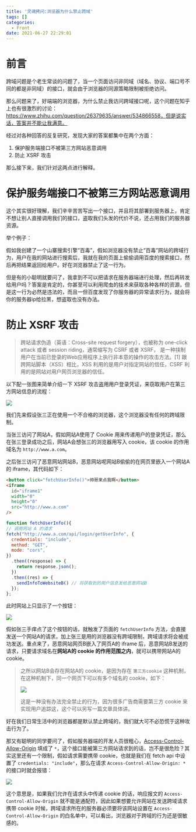 ```yaml
---
title: '灵魂拷问:浏览器为什么禁止跨域'
tags: []
categories:
  - Front
date: 2021-06-27 22:29:01
---
```


# 前言

跨域问题是个老生常谈的问题了，当一个页面访问非同域（域名、协议、端口号不同的都是非同域）的接口，就会由于浏览器的同源策略限制被拒绝访问。

那么问题来了，好端端的浏览器，为什么禁止我访问跨域接口呢，这个问题在知乎上也有很激烈的讨论：https://www.zhihu.com/question/26379635/answer/534866558，但是说实话，答案并不能让我满意。

经过对各种回答的反复研究，发现大家的答案都集中在两个方面：

1. 保护服务端接口不被第三方网站恶意调用
2. 防止 XSRF 攻击

那么接下来，我们针对这两点进行解释。

# 保护服务端接口不被第三方网站恶意调用

这个其实很好理解，我们辛辛苦苦写出一个接口，并且将其部署到服务器上，肯定不想让别人直接调用我们的接口，盗取我们头发的代价不说，还占用我们的服务器资源。

举个例子：

假如我创建了一个山寨搜索引擎“百毒”，假如浏览器没有禁止“百毒”网站的跨域行为，用户在我的网站进行搜索后，我就在我的页面上偷偷调用百度的搜索接口，然后再把结果返回给用户。好在浏览器禁止了这一行为。

但是有的小聪明就要问了，我拿到不可以把请求在服务器端进行处理，然后再转发给用户吗？答案是肯定的，你甚至可以利用爬虫的技术来获取各种各样的资源，但是这一行为必然是违法的，而且一但百度发现了你服务器的异常请求行为，就会将你的服务器ip给拉黑，想盗取也没有办法。

# 防止 XSRF 攻击

> 跨站请求伪造（英语：Cross-site request forgery），也被称为 one-click attack 或者 session riding，通常缩写为 CSRF 或者 XSRF， 是一种挟制用户在当前已登录的Web应用程序上执行非本意的操作的攻击方法。[1] 跟跨网站脚本（XSS）相比，XSS 利用的是用户对指定网站的信任，CSRF 利用的是网站对用户网页浏览器的信任。

以下配一张图来简单介绍一下 XSRF 攻击盗用用户登录凭证，来窃取用户在第三方网站信息的流程：

![](https://i.loli.net/2021/06/27/pG2UMgxB3hzXdRQ.png)

我们先来假设张三正在使用一个不合格的浏览器，这个浏览器没有任何的跨域限制。

当张三访问了网站A，假如网站A使用了 Cookie 用来传递用户的登录凭证，那么在张三登录成功之后，网站A会想张三的浏览器用写入 cookie，该 cookie 的作用域名为 `http://www.a.com`。

之后张三访问了恶意网站网站B，恶意网站呢网站B偷偷的在网页里嵌入一个网站A的 iframe，其代码如下：

```html
<button click="fetchUserInfo()">帅哥来点我啊</button>
<iframe
  id="iframe1"
  width="0"
  height="0"
  src="http://www.a.com"
/>
```

```js
function fetchUserInfo(){
// 调用网站 A 的请求 
fetch("http://www.a.com/api/login/getUserInfo", {
  credentials: "include",
  method: "GET",
  mode: "cors",
})
  .then((response) => {
    return response.json();
  })
  .then((res) => {
    sendInfoToWebsiteB() // 将获取到的用户信息发给恶意网站B
  });
};
```

此时网站上只显示了一个按钮：

![](https://i.loli.net/2021/06/29/1PtLT2BiFWDlefC.png)

假如张三手痒点了这个按钮的话，就触发了页面的 `fetchUserInfo` 方法，会直接发送一个网站A的请求，加上张三是用的浏览器没有跨域限制，跨域请求将会被成功发送。重点来了，恶意网站网页B嵌入了网页A的 iframe 后，恶意网站B发送的请求，只要请求域名在**网站A的 cookie 的作用范围之内**，就可以携带网站A的 cookie。

> 之所以网站B会存在网站A的 cookie，是因为存在 `第三方cookie` 这种机制，在这种机制下，同一个网页下可以有多个域名的 cookie，如下：
> 
> ![](https://i.loli.net/2021/06/29/Ph5Tu2rAgb64cfL.png)
> 
> 这是一种没有办法完全禁止的行为，因为很多广告商需要第三方 cookie 来实现用户追踪这，这个可以另写一篇文章具体讲。

好在我们日常生活中的浏览器都是默认禁止跨域的，我们就大可不必恐慌于这种攻击行为了。

那又有聪明的同学要问了，假如服务器端的开发人员很粗心，[Access-Control-Allow-Origin](https://developer.mozilla.org/en-US/docs/Web/HTTP/Headers/Access-Control-Allow-Origin) 填成了 `*`，这个接口能被第三方网站请求到的话，岂不是很危险？其实这里还有一个限制，假如请求需要携带 cookie，也就是我们在 fetch api 中设置了 `credentials: "include"`，那么在请求 `Access-Control-Allow-Origin: *` 的接口时就会报错：

![](https://i.loli.net/2021/06/29/KmMDapVQoIdFfhB.png)

这个意思是，如果我们允许在请求头中传递 cookie 的话，响应报文的 `Access-Control-Allow-Origin` 就不能是通配符，因此如果想要允许网站在发送跨域请求携带 cookie 时候，跨域请求所在的服务器必须要将该网站设置在 `Access-Control-Allow-Origin` 的白名单中，可以看出，浏览器对于跨域的行为还是很敏感的。